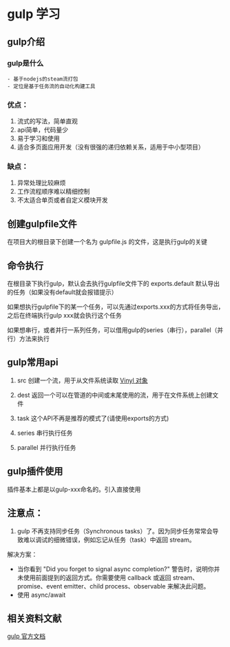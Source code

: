 # gulp 学习

## gulp介绍

###  gulp是什么
    - 基于nodejs的steam流打包
    - 定位是基于任务流的自动化构建工具

###  优点：
  1. 流式的写法，简单直观
  2. api简单，代码量少
  3. 易于学习和使用
  4. 适合多页面应用开发（没有很强的递归依赖关系，适用于中小型项目）

###  缺点：
  1. 异常处理比较麻烦
  2. 工作流程顺序难以精细控制
  3. 不太适合单页或者自定义模块开发

## 创建gulpfile文件

在项目大的根目录下创建一个名为 gulpfile.js 的文件，这是执行gulp的关键

## 命令执行

在根目录下执行gulp，默认会去执行gulpfile文件下的 exports.default 默认导出的任务（如果没有default就会报错提示）

如果想执行gulpfile下的某一个任务，可以先通过exports.xxx的方式将任务导出，之后在终端执行gulp xxx就会执行这个任务

如果想串行，或者并行一系列任务，可以借用gulp的series（串行），parallel（并行）方法来执行

## gulp常用api

1. src
创建一个流，用于从文件系统读取 [Vinyl 对象](https://www.gulpjs.com.cn/docs/api/vinyl/)

2. dest
返回一个可以在管道的中间或末尾使用的流，用于在文件系统上创建文件

3. task
这个API不再是推荐的模式了(请使用exports的方式)

4. series
串行执行任务

5. parallel
并行执行任务

## gulp插件使用

插件基本上都是以gulp-xxx命名的。引入直接使用


## 注意点：

1. gulp 不再支持同步任务（Synchronous tasks）了。因为同步任务常常会导致难以调试的细微错误，例如忘记从任务（task）中返回 stream。

解决方案：

- 当你看到 "Did you forget to signal async completion?" 警告时，说明你并未使用前面提到的返回方式。你需要使用 callback 或返回 stream、promise、event emitter、child process、observable 来解决此问题。
- 使用 async/await


## 相关资料文献
[gulp 官方文档](https://www.gulpjs.com.cn/docs/getting-started/quick-start/)

